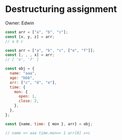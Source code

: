 # Destructuring assignment

Owner: Edwin

```jsx
const arr = ["a", "b", "c"];
const [x, y, z] = arr;
// a b c
```

```jsx
const arr = ["a", "b", "c", ["e", "f"]];
const [, , , x] = arr;
// [ 'e', 'f' ]
```

```jsx
const obj = {
  name: "aaa",
  age: "bbb",
  arr: ["c", "d", "e"],
  time: {
    mon: {
      open: 1,
      close: 2,
    },
  },
};

const {name, time: { mon }, arr} = obj;

// name => aaa time.mon=> 1 arr[0] =>c
```